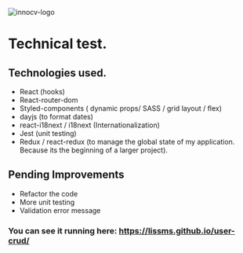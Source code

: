 ![innocv-logo](https://user-images.githubusercontent.com/70586226/115722324-2d3bcd00-a37f-11eb-89d6-9f1fb58bedd1.jpg) 
# Technical test.

## Technologies  used.
- React (hooks)
- React-router-dom 
- Styled-components ( dynamic props/ SASS / grid layout / flex)
- dayjs (to format dates)
- react-i18next / i18next (Internationalization)
- Jest (unit testing)
- Redux / react-redux (to manage the global state of my application. Because its the beginning of a larger project). 

## Pending Improvements 
- Refactor the code
- More unit testing
- Validation error message


### You can see it running here: https://lissms.github.io/user-crud/
